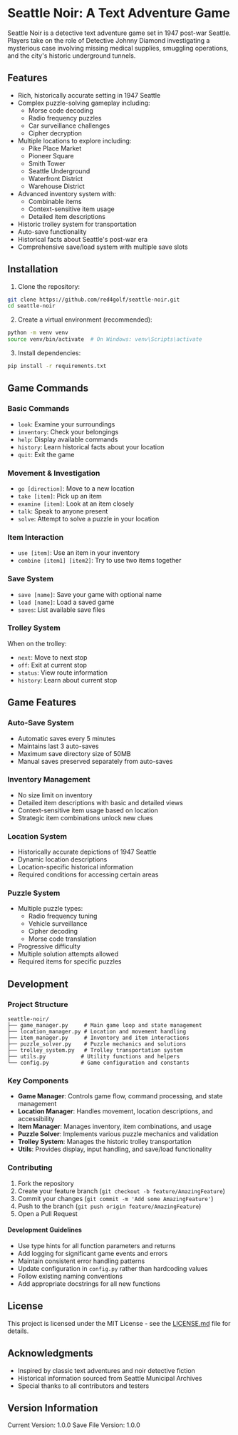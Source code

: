# Seattle Noir: A Text Adventure Game

Seattle Noir is a detective text adventure game set in 1947 post-war Seattle. Players take on the role of Detective Johnny Diamond investigating a mysterious case involving missing medical supplies, smuggling operations, and the city's historic underground tunnels.

## Features

- Rich, historically accurate setting in 1947 Seattle
- Complex puzzle-solving gameplay including:
  - Morse code decoding
  - Radio frequency puzzles
  - Car surveillance challenges
  - Cipher decryption
- Multiple locations to explore including:
  - Pike Place Market
  - Pioneer Square
  - Smith Tower
  - Seattle Underground
  - Waterfront District
  - Warehouse District
- Advanced inventory system with:
  - Combinable items
  - Context-sensitive item usage
  - Detailed item descriptions
- Historic trolley system for transportation
- Auto-save functionality
- Historical facts about Seattle's post-war era
- Comprehensive save/load system with multiple save slots

## Installation

1. Clone the repository:
```bash
git clone https://github.com/red4golf/seattle-noir.git
cd seattle-noir
```

2. Create a virtual environment (recommended):
```bash
python -m venv venv
source venv/bin/activate  # On Windows: venv\Scripts\activate
```

3. Install dependencies:
```bash
pip install -r requirements.txt
```

## Game Commands

### Basic Commands
- `look`: Examine your surroundings
- `inventory`: Check your belongings
- `help`: Display available commands
- `history`: Learn historical facts about your location
- `quit`: Exit the game

### Movement & Investigation
- `go [direction]`: Move to a new location
- `take [item]`: Pick up an item
- `examine [item]`: Look at an item closely
- `talk`: Speak to anyone present
- `solve`: Attempt to solve a puzzle in your location

### Item Interaction
- `use [item]`: Use an item in your inventory
- `combine [item1] [item2]`: Try to use two items together

### Save System
- `save [name]`: Save your game with optional name
- `load [name]`: Load a saved game
- `saves`: List available save files

### Trolley System
When on the trolley:
- `next`: Move to next stop
- `off`: Exit at current stop
- `status`: View route information
- `history`: Learn about current stop

## Game Features

### Auto-Save System
- Automatic saves every 5 minutes
- Maintains last 3 auto-saves
- Maximum save directory size of 50MB
- Manual saves preserved separately from auto-saves

### Inventory Management
- No size limit on inventory
- Detailed item descriptions with basic and detailed views
- Context-sensitive item usage based on location
- Strategic item combinations unlock new clues

### Location System
- Historically accurate depictions of 1947 Seattle
- Dynamic location descriptions
- Location-specific historical information
- Required conditions for accessing certain areas

### Puzzle System
- Multiple puzzle types:
  - Radio frequency tuning
  - Vehicle surveillance
  - Cipher decoding
  - Morse code translation
- Progressive difficulty
- Multiple solution attempts allowed
- Required items for specific puzzles

## Development

### Project Structure
```
seattle-noir/
├── game_manager.py     # Main game loop and state management
├── location_manager.py # Location and movement handling
├── item_manager.py     # Inventory and item interactions
├── puzzle_solver.py    # Puzzle mechanics and solutions
├── trolley_system.py   # Trolley transportation system
├── utils.py           # Utility functions and helpers
└── config.py          # Game configuration and constants
```

### Key Components
- **Game Manager**: Controls game flow, command processing, and state management
- **Location Manager**: Handles movement, location descriptions, and accessibility
- **Item Manager**: Manages inventory, item combinations, and usage
- **Puzzle Solver**: Implements various puzzle mechanics and validation
- **Trolley System**: Manages the historic trolley transportation
- **Utils**: Provides display, input handling, and save/load functionality

### Contributing

1. Fork the repository
2. Create your feature branch (`git checkout -b feature/AmazingFeature`)
3. Commit your changes (`git commit -m 'Add some AmazingFeature'`)
4. Push to the branch (`git push origin feature/AmazingFeature`)
5. Open a Pull Request

#### Development Guidelines
- Use type hints for all function parameters and returns
- Add logging for significant game events and errors
- Maintain consistent error handling patterns
- Update configuration in `config.py` rather than hardcoding values
- Follow existing naming conventions
- Add appropriate docstrings for all new functions

## License

This project is licensed under the MIT License - see the [LICENSE.md](LICENSE.md) file for details.

## Acknowledgments

- Inspired by classic text adventures and noir detective fiction
- Historical information sourced from Seattle Municipal Archives
- Special thanks to all contributors and testers

## Version Information

Current Version: 1.0.0
Save File Version: 1.0.0
